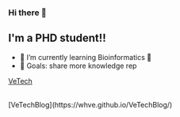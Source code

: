 ### Hi there 👋

<!--
**whve/whve** is a ✨ _special_ ✨ repository because its `README.md` (this file) appears on your GitHub profile.

Here are some ideas to get you started:

- 🔭 I’m currently working on ...
- 🌱 I’m currently learning ...
- 👯 I’m looking to collaborate on ...
- 🤔 I’m looking for help with ...
- 💬 Ask me about ...
- 📫 How to reach me: ...
- 😄 Pronouns: ...
- ⚡ Fun fact: ...
-->

## I'm a PHD student!!

- 🌱 I’m currently learning Bioinformatics 🤣
- 🥅 Goals: share more knowledge rep 
<!--
记录一些想法，目前还是空的。比如macOS上的透明的悬浮窗笔记。
-->
[VeTech](https://whve.github.io/VeTech/)

<br />
<!--
blog ？记录想法，一些需要成长的项目？
-->
[VeTechBlog](https://whve.github.io/VeTechBlog/)



